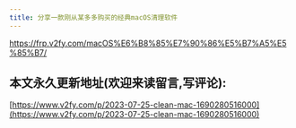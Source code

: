 ```yaml
---
title: 分享一款刚从某多多购买的经典macOS清理软件
---
```



https://frp.v2fy.com/macOS%E6%B8%85%E7%90%86%E5%B7%A5%E5%85%B7/











## 本文永久更新地址(欢迎来读留言,写评论):

[https://www.v2fy.com/p/2023-07-25-clean-mac-1690280516000](https://www.v2fy.com/p/2023-07-25-clean-mac-1690280516000)
